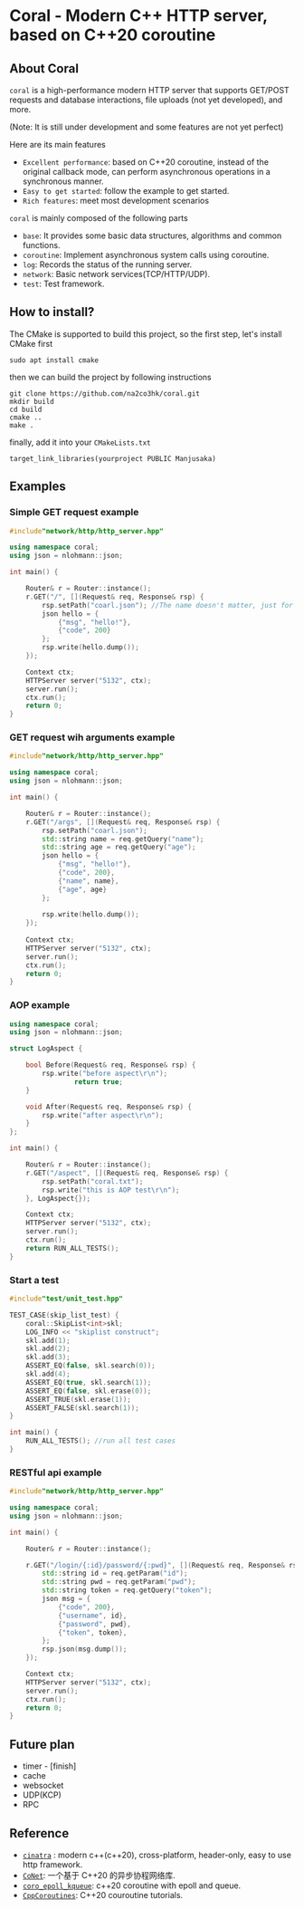 # Coral - Modern C++ HTTP server, based on C++20 coroutine

## About Coral
`coral` is a high-performance modern HTTP server that supports GET/POST requests and database interactions, file uploads (not yet developed), and more.

(Note: It is still under development and some features are not yet perfect)

Here are its main features
* `Excellent performance`: based on C++20 coroutine, instead of the original callback mode, can perform asynchronous operations in a synchronous manner.
* `Easy to get started`: follow the example to get started.
* `Rich features`: meet most development scenarios

`coral` is mainly composed of the following parts
* `base`: It provides some basic data structures, algorithms and common functions.
* `coroutine`: Implement asynchronous system calls using coroutine.
* `log`: Records the status of the running server.
* `network`: Basic network services(TCP/HTTP/UDP).
* `test`: Test framework.

## How to install?
The CMake is supported to build this project, so the first step, let's install CMake first
```shell
sudo apt install cmake
```

then we can build the project by following instructions
```shell
git clone https://github.com/na2co3hk/coral.git
mkdir build
cd build
cmake ..
make .
```

finally, add it into your `CMakeLists.txt` 
```shell
target_link_libraries(yourproject PUBLIC Manjusaka)
```

## Examples

### Simple GET request example
```cpp
#include"network/http/http_server.hpp"

using namespace coral;
using json = nlohmann::json;

int main() {

	Router& r = Router::instance();
	r.GET("/", [](Request& req, Response& rsp) {
		rsp.setPath("coarl.json"); //The name doesn't matter, just for json format
		json hello = {
			{"msg", "hello!"},
			{"code", 200}
		};
		rsp.write(hello.dump());
	});

	Context ctx;
	HTTPServer server("5132", ctx);
	server.run();
	ctx.run();
	return 0;
}

```

### GET request wih arguments example
```cpp
#include"network/http/http_server.hpp"

using namespace coral;
using json = nlohmann::json;

int main() {

	Router& r = Router::instance();
	r.GET("/args", [](Request& req, Response& rsp) {
		rsp.setPath("coarl.json");
		std::string name = req.getQuery("name");
		std::string age = req.getQuery("age");
		json hello = {
			{"msg", "hello!"},
			{"code", 200},
			{"name", name},
			{"age", age}
		};
	
		rsp.write(hello.dump());
	});
	
	Context ctx;
	HTTPServer server("5132", ctx);
	server.run();
	ctx.run();
	return 0;
}
```

### AOP example
```cpp
using namespace coral;
using json = nlohmann::json;

struct LogAspect {

	bool Before(Request& req, Response& rsp) {
		rsp.write("before aspect\r\n");
                return true;
	}

	void After(Request& req, Response& rsp) {
		rsp.write("after aspect\r\n");
	}
};

int main() {

	Router& r = Router::instance();
	r.GET("/aspect", [](Request& req, Response& rsp) {
		rsp.setPath("coral.txt");
		rsp.write("this is AOP test\r\n");
	}, LogAspect{});

	Context ctx;
	HTTPServer server("5132", ctx);
	server.run();
	ctx.run();
	return RUN_ALL_TESTS();
}
```

### Start a test
```cpp
#include"test/unit_test.hpp"

TEST_CASE(skip_list_test) {
	coral::SkipList<int>skl;
	LOG_INFO << "skiplist construct";
	skl.add(1);
	skl.add(2);
	skl.add(3);
	ASSERT_EQ(false, skl.search(0));
	skl.add(4);
	ASSERT_EQ(true, skl.search(1));
	ASSERT_EQ(false, skl.erase(0));
	ASSERT_TRUE(skl.erase(1));
	ASSERT_FALSE(skl.search(1));
}

int main() {
    RUN_ALL_TESTS(); //run all test cases
}
```

### RESTful api example
```cpp
#include"network/http/http_server.hpp"

using namespace coral;
using json = nlohmann::json;

int main() {

	Router& r = Router::instance();

	r.GET("/login/{:id}/password/{:pwd}", [](Request& req, Response& rsp) {
		std::string id = req.getParam("id");
		std::string pwd = req.getParam("pwd");
		std::string token = req.getQuery("token");
		json msg = {
			{"code", 200},
			{"username", id},
			{"password", pwd},
			{"token", token},
		};
		rsp.json(msg.dump());
	});

	Context ctx;
	HTTPServer server("5132", ctx);
	server.run();
	ctx.run();
	return 0;
}
```
## Future plan
- timer - [finish]
- cache
- websocket
- UDP(KCP)
- RPC 

## Reference
* [`cinatra`](https://github.com/qicosmos/cinatra/tree/27721cb849e03f95b271db19d0126240c7de04c4) : modern c++(c++20), cross-platform, header-only, easy to use http framework.
* [`CoNet`](https://github.com/oxc-v/CoNet/tree/main): 一个基于 C++20 的异步协程网络库.
* [`coro_epoll_kqueue`](https://github.com/franktea/coro_epoll_kqueue/tree/main): c++20 coroutine with epoll and queue.
* [`CppCoroutines`](CppCoroutines): C++20 couroutine tutorials.
